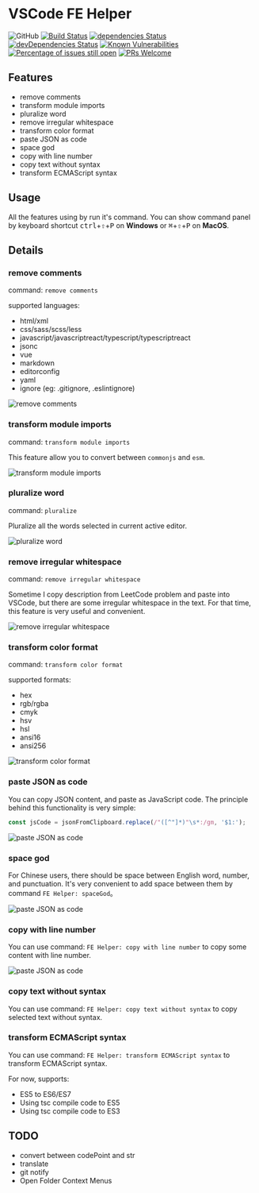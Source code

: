 # VSCode FE Helper

![GitHub](https://img.shields.io/github/license/tjx666/vscode-fe-helper) [![Build Status](https://travis-ci.org/tjx666/vscode-fe-helper.svg?branch=master)](https://travis-ci.org/tjx666/vscode-fe-helper) [![dependencies Status](https://david-dm.org/tjx666/vscode-fe-helper/status.svg)](https://david-dm.org/tjx666/vscode-fe-helper) [![devDependencies Status](https://david-dm.org/tjx666/vscode-fe-helper/dev-status.svg)](https://david-dm.org/tjx666/vscode-fe-helper?type=dev) [![Known Vulnerabilities](https://snyk.io/test/github/tjx666/vscode-fe-helper/badge.svg?targetFile=package.json)](https://snyk.io/test/github/tjx666/vscode-fe-helper?targetFile=package.json) [![Percentage of issues still open](https://isitmaintained.com/badge/open/tjx666/vscode-fe-helper.svg)](http://isitmaintained.com/project/tjx666/vscode-fe-helper') [![PRs Welcome](https://img.shields.io/badge/PRs-welcome-brightgreen.svg?style=flat)](http://makeapullrequest.com)

## Features

- remove comments
- transform module imports
- pluralize word
- remove irregular whitespace
- transform color format
- paste JSON as code
- space god
- copy with line number
- copy text without syntax
- transform ECMAScript syntax

## Usage

All the features using by run it's command. You can show command panel by keyboard shortcut <kbd>ctrl</kbd>+<kbd>⇧</kbd>+<kbd>P</kbd> on **Windows** or <kbd>⌘</kbd>+<kbd>⇧</kbd>+<kbd>P</kbd> on **MacOS**.

## Details

### remove comments

command: `remove comments`

supported languages:

- html/xml
- css/sass/scss/less
- javascript/javascriptreact/typescript/typescriptreact
- jsonc
- vue
- markdown
- editorconfig
- yaml
- ignore (eg: .gitignore, .eslintignore)

![remove comments](https://github.com/tjx666/vscode-fe-helper/raw/master/images/remove_comments.gif?raw=true)

### transform module imports

command: `transform module imports`

This feature allow you to convert between `commonjs` and `esm`.

![transform module imports](https://github.com/tjx666/vscode-fe-helper/raw/master/images/transform_module_imports.gif?raw=true)

### pluralize word

command: `pluralize`

Pluralize all the words selected in current active editor.

![pluralize word](https://github.com/tjx666/vscode-fe-helper/raw/master/images/pluralize.gif?raw=true)

### remove irregular whitespace

command: `remove irregular whitespace`

Sometime I copy description from LeetCode problem and paste into VSCode, but there are some irregular whitespace in the text. For that time, this feature is very useful and convenient.

![remove irregular whitespace](https://github.com/tjx666/vscode-fe-helper/raw/master/images/remove_irregular_whitespace.gif?raw=true)

### transform color format

command: `transform color format`

supported formats:

- hex
- rgb/rgba
- cmyk
- hsv
- hsl
- ansi16
- ansi256

![transform color format](https://github.com/tjx666/vscode-fe-helper/raw/master/images/transform_color_format.gif?raw=true)

### paste JSON as code

You can copy JSON content, and paste as JavaScript code. The principle behind this functionality is very simple:

```javascript
const jsCode = jsonFromClipboard.replace(/"([^"]*)"\s*:/gm, '$1:');
```

![paste JSON as code](https://github.com/tjx666/vscode-fe-helper/raw/master/images/jsonToCode.gif?raw=true)

### space god

For Chinese users, there should be space between English word, number, and punctuation. It's very convenient to add space between them by command `FE Helper: spaceGod`。

![paste JSON as code](https://github.com/tjx666/vscode-fe-helper/raw/master/images/space_god.gif?raw=true)

### copy with line number

You can use command: `FE Helper: copy with line number` to copy some content with line number.

![paste JSON as code](https://github.com/tjx666/vscode-fe-helper/raw/master/images/copy_with_line_number.gif?raw=true)

### copy text without syntax

You can use command: `FE Helper: copy text without syntax` to copy selected text without syntax.

### transform ECMAScript syntax

You can use command: `FE Helper: transform ECMAScript syntax` to transform ECMAScript syntax.

For now, supports:

- ES5 to ES6/ES7
- Using tsc compile code to ES5
- Using tsc compile code to ES3

## TODO

- convert between codePoint and str
- translate
- git notify
- Open Folder Context Menus
